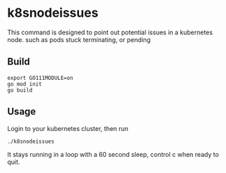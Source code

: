 # k8snodeissues
This command is designed to point out potential issues in a kubernetes node.
such as pods stuck terminating, or pending

## Build
```/bin/bash
export GO111MODULE=on
go mod init
go build
```

## Usage
Login to your kubernetes cluster, then run
```/bin/bash
./k8snodeissues
```

It stays running in a loop with a 60 second sleep, control c when ready to quit.
